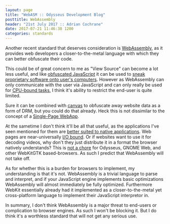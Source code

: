 ```yaml
---
layout: page
title: "WebASM :: Odysseus Development Blog"
posttitle: WebAssembly
header: "21st July 2017 :: Adrian Cochrane"
date: 2017-07-21 11:46:38 1200
categories: standards
---
```


Another recent standard that deserves consideration is [WebAssembly](https://developer.mozilla.org/en-US/docs/WebAssembly), as it provides web developers a closer-to-the-metal language with which they can better obfuscate their code. 

This could be of great concern to me as "View Source" can become a lot less useful, and like [obfuscated JavaScript](https://javascript-minifier.com/) it can be used to [sneak proprietary software onto user's computers](https://www.gnu.org/philosophy/javascript-trap.html). However as WebAssembly can only communicate with the user via JavaScript and can only really be used for [CPU-bound tasks](https://en.wikipedia.org/wiki/CPU-bound), I think it's ability to restrict the end-user is quite limited.

Sure it can be combined with [canvas](http://html5doctor.com/element-index/#canvas) to obfuscate away website data as a form of DRM, but you could do that already. Heck this is not dissimilar to the concept of a [Single-Page WebApp](https://en.wikipedia.org/wiki/Single-page_application). 

At the sametime I don't think it'll be all that useful, as the applications I've seen mentioned for them are [better suited to native applications](https://ar.al/notes/the-documents-to-applications-continuum/). Web pages are near-universally [I/O bound](https://en.wikipedia.org/wiki/I/O_bound). Or if websites want to use it for decoding videos, why don't they just distribute it in a format the browser natively understands? This is [not a chore](https://gstreamer.freedesktop.org/documentation/plugins.html) for Odysseus, GNOME Web, and other WebKitGTK based-browsers. As such I predict that WebAssembly will not take off. 

As for whether this is a burden for browsers to implement, my understanding is that it's not. WebAssembly is a trivial language to parse and interpret, and if your JavaScript engine implements basic optimizations WebAssembly will almost immediately be fully optimized. Furthermore WebKit essentially already had it implemented as a closer-to-the-metal yet cross-platform language to implement their JavaScript interpretor in. 

In summary, I don't think WebAssembly is a major threat to end-users or complication to browser engines. As such I won't be blocking it. But I do think it's a worthless standard that will not get any serious use. 
